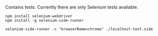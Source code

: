 Contains tests. Currently there are only Selenium tests available.

```
npm install selenium-webdriver
npm install -g selenium-side-runner

selenium-side-runner -c "browserName=chrome" ./localhost-test.side

``` 